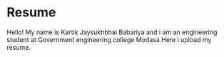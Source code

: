 # Resume

Hello! My name is Kartik Jaysukhbhai Babariya and i am an engineering student at Government engineering college Modasa.Here i upload my resume.
